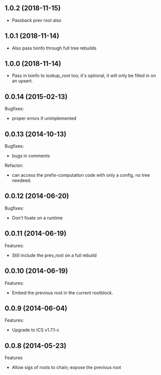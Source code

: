 ## 1.0.2 (2018-11-15)

- Passback prev root also

## 1.0.1 (2018-11-14)

- Also pass txinfo through full tree rebuilds

## 1.0.0 (2018-11-14)

- Pass in txinfo to lookup_root too; it's optional, it will only be filled
  in on an upsert.

## 0.0.14 (2015-02-13)

Bugfixes:

   - proper errors if unimplemented

## 0.0.13 (2014-10-13)

Bugfixes:

  - bugs in comments

Refactor:

  - can access the prefix-computation code with only a config, no tree
    needeed.

## 0.0.12 (2014-06-20)

Bugfixes:

  - Don't fixate on a runtime

## 0.0.11 (2014-06-19)

Features:

  - Still include the prev_root on a full rebuild

## 0.0.10 (2014-06-19)

Features:

  - Embed the previous root in the current rootblock.

## 0.0.9 (2014-06-04)

Features:

  - Upgrade to ICS v1.7.1-c


## 0.0.8 (2014-05-23)

Features

   - Allow sigs of roots to chain; expose the previous root
